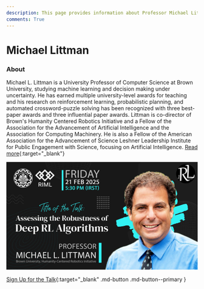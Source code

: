 ```yaml
---
description: This page provides information about Professor Michael Littman, his contributions to machine learning and decision making, and details about his upcoming talk.
comments: True
---
```


# Michael Littman

### About

Michael L. Littman is a University Professor of Computer Science at Brown University, studying machine learning and decision making under uncertainty. He has earned multiple university-level awards for teaching and his research on reinforcement learning, probabilistic planning, and automated crossword-puzzle solving has been recognized with three best-paper awards and three influential paper awards. Littman is co-director of Brown's Humanity Centered Robotics Initiative and a Fellow of the Association for the Advancement of Artificial Intelligence and the Association for Computing Machinery. He is also a Fellow of the American Association for the Advancement of Science Leshner Leadership Institute for Public Engagement with Science, focusing on Artificial Intelligence. [Read more](https://www.littmania.com/){:target="_blank"}

![Image title](../assets/images/guests/banner/michael_littman.jpg)

[Sign Up for the Talk](https://forms.gle/amgtsGrDVn4mdRai9){:target="_blank" .md-button .md-button--primary }